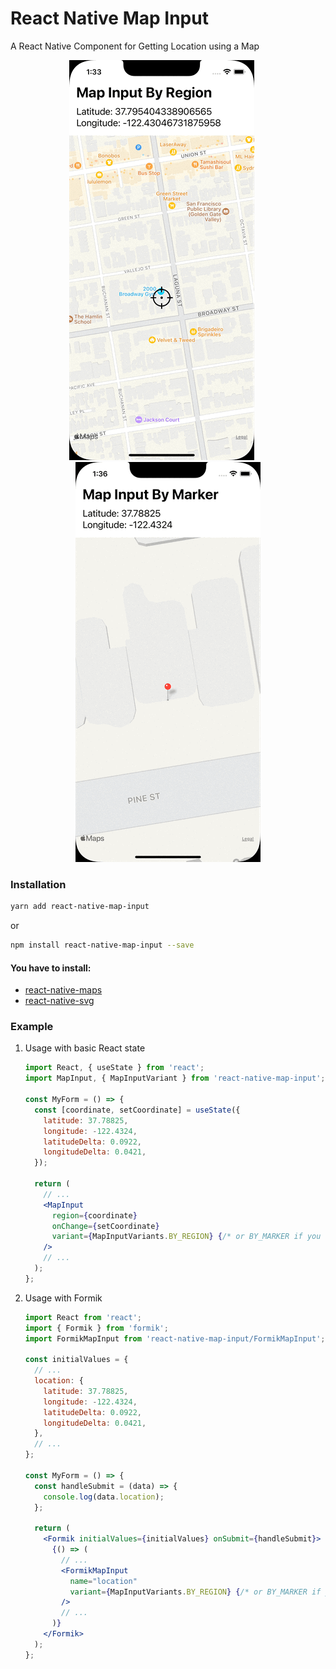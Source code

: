 # React Native Map Input

A React Native Component for Getting Location using a Map

<center>
  <img src="./example-by-region.gif" style="margin-right: 20px">
  <img src="./example-by-marker.gif">
</center>

### Installation

```sh
yarn add react-native-map-input
```

or

```sh
npm install react-native-map-input --save
```

#### You have to install:

- [react-native-maps](https://github.com/react-native-maps/react-native-maps/blob/master/docs/installation.md)
- [react-native-svg](https://github.com/react-native-svg/react-native-svg#installation)

### Example

1. Usage with basic React state

   ```jsx
   import React, { useState } from 'react';
   import MapInput, { MapInputVariant } from 'react-native-map-input';

   const MyForm = () => {
     const [coordinate, setCoordinate] = useState({
       latitude: 37.78825,
       longitude: -122.4324,
       latitudeDelta: 0.0922,
       longitudeDelta: 0.0421,
     });

     return (
       // ...
       <MapInput
         region={coordinate}
         onChange={setCoordinate}
         variant={MapInputVariants.BY_REGION} {/* or BY_MARKER if you want */}
       />
       // ...
     );
   };
   ```

2. Usage with Formik

   ```jsx
   import React from 'react';
   import { Formik } from 'formik';
   import FormikMapInput from 'react-native-map-input/FormikMapInput';

   const initialValues = {
     // ...
     location: {
       latitude: 37.78825,
       longitude: -122.4324,
       latitudeDelta: 0.0922,
       longitudeDelta: 0.0421,
     },
     // ...
   };

   const MyForm = () => {
     const handleSubmit = (data) => {
       console.log(data.location);
     };

     return (
       <Formik initialValues={initialValues} onSubmit={handleSubmit}>
         {() => (
           // ...
           <FormikMapInput
             name="location"
             variant={MapInputVariants.BY_REGION} {/* or BY_MARKER if you want */}
           />
           // ...
         )}
       </Formik>
     );
   };
   ```
